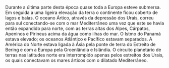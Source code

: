 ﻿Durante a última parte desta época quase toda a Europa esteve submersa. Em seguida a uma ligeira elevação da terra o continente ficou coberto de lagos e baías. O oceano Ártico, através da depressão dos Urais, correu para sul conectando-se com o mar Mediterrâneo uma vez que este se havia então expandido para norte, com as terras altas dos Alpes, Cárpatos, Apeninos e Pirineus acima da água como ilhas do mar. O Istmo do Panamá estava elevado; os oceanos Atlântico e Pacífico estavam separados. A América do Norte estava ligada à Ásia pela ponte de terra do Estreito de Bering e com a Europa pela Groenlândia e Islândia. O circuito planetário de terras nas latitudes norte era interrompido apenas pelos estreitos dos Urais, os quais conectavam os mares árticos com o dilatado Mediterrâneo.